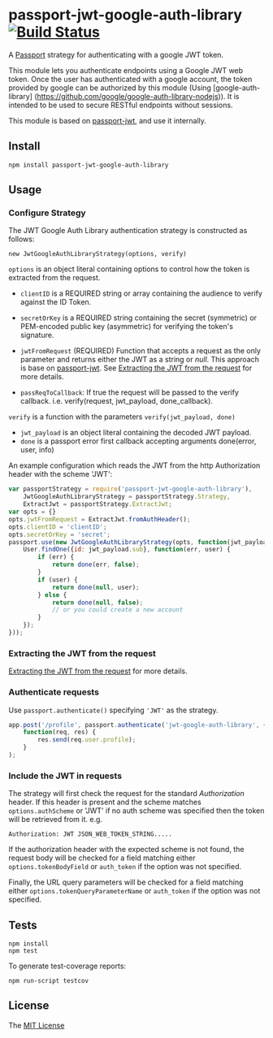 # passport-jwt-google-auth-library [![Build Status](https://travis-ci.org/leandroleo02/passport-jwt-google-auth-library.png)](https://travis-ci.org/leandroleo02/passport-jwt-google-auth-library)


A [Passport](http://passportjs.org/) strategy for authenticating with a google JWT token.

This module lets you authenticate endpoints using a Google JWT web token. Once the user has authenticated with a google account, 
the token provided by google can be authorized by this module (Using [google-auth-library] (https://github.com/google/google-auth-library-nodejs)). It is intended to be used to secure RESTful endpoints without sessions.

This module is based on [passport-jwt](https://github.com/themikenicholson/passport-jwt), and use it internally.

## Install

    npm install passport-jwt-google-auth-library

## Usage

### Configure Strategy

The JWT Google Auth Library authentication strategy is constructed as follows:

    new JwtGoogleAuthLibraryStrategy(options, verify)

`options` is an object literal containing options to control how the token is
extracted from the request.

* `clientID` is a REQUIRED string or array containing the audience to verify against the ID Token.

* `secretOrKey` is a REQUIRED string containing the secret
  (symmetric) or PEM-encoded public key (asymmetric) for verifying the token's
  signature.

* `jwtFromRequest` (REQUIRED) Function that accepts a request as the only
  parameter and returns either the JWT as a string or *null*. This approach is base on [passport-jwt](https://github.com/themikenicholson/passport-jwt). See 
  [Extracting the JWT from the request](#extracting-the-jwt-from-the-request) for more details.

* `passReqToCallback`: If true the request will be passed to the verify
  callback. i.e. verify(request, jwt_payload, done_callback).

`verify` is a function with the parameters `verify(jwt_payload, done)`

* `jwt_payload` is an object literal containing the decoded JWT payload.
* `done` is a passport error first callback accepting arguments
  done(error, user, info)
    
An example configuration which reads the JWT from the http Authorization header with the scheme 'JWT':

```js
var passportStrategy = require('passport-jwt-google-auth-library'),
    JwtGoogleAuthLibraryStrategy = passportStrategy.Strategy,
    ExtractJwt = passportStrategy.ExtractJwt;
var opts = {}
opts.jwtFromRequest = ExtractJwt.fromAuthHeader();
opts.clientID = 'clientID';
opts.secretOrKey = 'secret';
passport.use(new JwtGoogleAuthLibraryStrategy(opts, function(jwt_payload, done) {
    User.findOne({id: jwt_payload.sub}, function(err, user) {
        if (err) {
            return done(err, false);
        }
        if (user) {
            return done(null, user);
        } else {
            return done(null, false);
            // or you could create a new account
        }
    });
}));
```
### Extracting the JWT from the request

[Extracting the JWT from the request](https://github.com/themikenicholson/passport-jwt/blob/master/README.md#extracting-the-jwt-from-the-request) for more details.

### Authenticate requests

Use `passport.authenticate()` specifying `'JWT'` as the strategy.

```js
app.post('/profile', passport.authenticate('jwt-google-auth-library', { session: false }),
    function(req, res) {
        res.send(req.user.profile);
    }
);
```

### Include the JWT in requests

The strategy will first check the request for the standard *Authorization*
header. If this header is present and the scheme matches `options.authScheme`
or 'JWT' if no auth scheme was specified then the token will be retrieved from
it. e.g.

    Authorization: JWT JSON_WEB_TOKEN_STRING.....
    
If the authorization header with the expected scheme is not found, the request
body will be checked for a field matching either `options.tokenBodyField` or
`auth_token` if the option was not specified.

Finally, the URL query parameters will be checked for a field matching either
`options.tokenQueryParameterName` or `auth_token` if the option was not
specified.

## Tests

    npm install
    npm test

To generate test-coverage reports:

    npm run-script testcov

## License

The [MIT License](http://opensource.org/licenses/MIT)
